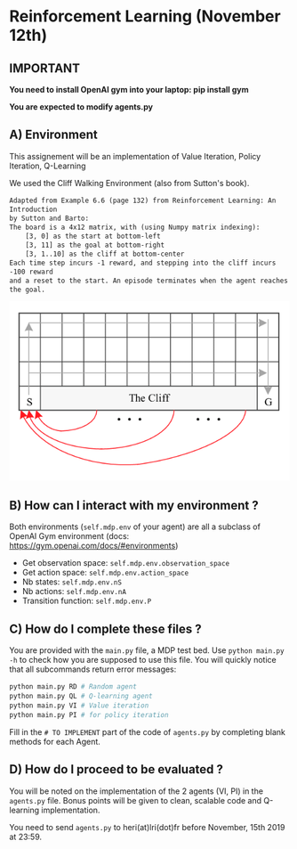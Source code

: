 # Reinforcement Learning (November 12th)

## IMPORTANT
**You need to install OpenAI gym into your laptop: pip install gym**


**You are expected to modify agents.py**

## A) Environment

  This assignement will be an implementation of Value Iteration, Policy Iteration, Q-Learning

We used the Cliff Walking Environment (also from Sutton's book).

    Adapted from Example 6.6 (page 132) from Reinforcement Learning: An Introduction
    by Sutton and Barto:
    The board is a 4x12 matrix, with (using Numpy matrix indexing):
        [3, 0] as the start at bottom-left
        [3, 11] as the goal at bottom-right
        [3, 1..10] as the cliff at bottom-center
    Each time step incurs -1 reward, and stepping into the cliff incurs -100 reward
    and a reset to the start. An episode terminates when the agent reaches the goal.

![image not found:](cliff.png "Cliff Walking Environment")



## B) How can I interact with my environment ?
Both environments (`self.mdp.env` of your agent) are all a subclass of OpenAI
Gym environment (docs: https://gym.openai.com/docs/#environments)
* Get observation space: `self.mdp.env.observation_space`
* Get action space: `self.mdp.env.action_space`
* Nb states: `self.mdp.env.nS`
* Nb actions: `self.mdp.env.nA`
* Transition function: `self.mdp.env.P`


## C) How do I complete these files ?

You are provided with the `main.py` file, a MDP test bed. Use `python main.py -h`
to check how you are supposed to use this file. You will quickly notice that all
subcommands return error messages:

```bash
python main.py RD # Random agent
python main.py QL # Q-learning agent
python main.py VI # Value iteration
python main.py PI # for policy iteration
```

Fill in the `# TO IMPLEMENT` part of the
code of `agents.py` by completing blank methods for each Agent.


## D) How do I proceed to be evaluated ?

You will be noted on the implementation of the 2 agents (VI, PI) in the `agents.py` file.
Bonus points will be given to clean, scalable code and Q-learning implementation.

You need to send `agents.py` to heri(at)lri(dot)fr before November, 15th 2019 at 23:59.

